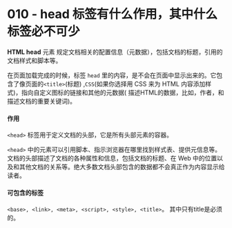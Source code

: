 # 010 - head 标签有什么作用，其中什么标签必不可少

**HTML head** 元素 规定文档相关的配置信息（元数据），包括文档的标题，引用的文档样式和脚本等。

在页面加载完成的时候，标签 `head` 里的内容，是不会在页面中显示出来的。它包含了像页面的`<title>`(标题) ,`CSS`(如果你选择用 CSS 来为 HTML 内容添加样式)，指向自定义图标的链接和其他的元数据(
描述HTML的数据，比如，作者，和描述文档的重要关键词)。

#### 作用

`<head>` 标签用于定义文档的头部，它是所有头部元素的容器。

`<head>` 中的元素可以引用脚本、指示浏览器在哪里找到样式表、提供元信息等。文档的头部描述了文档的各种属性和信息，包括文档的标题、在 Web
中的位置以及和其他文档的关系等。绝大多数文档头部包含的数据都不会真正作为内容显示给读者。

#### 可包含的标签

`<base>, <link>, <meta>, <script>, <style>, <title>`。 其中只有title是必须的。
